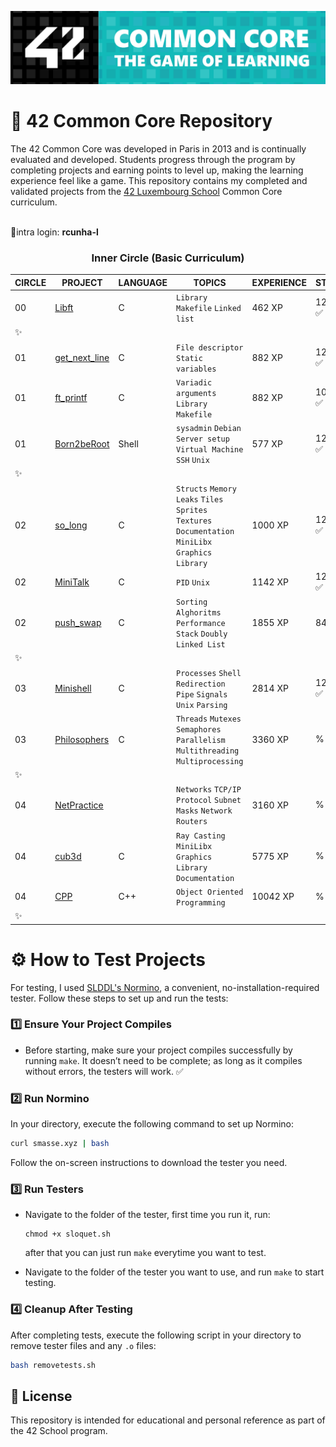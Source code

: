 ![School 42 Banner](https://github.com/Greatspot/Greatspot/blob/main/42/banners/piscine_and_common_core/github_piscine_and_common_core_banner_common_core.png)

# 🌟 42 Common Core Repository

The 42 Common Core was developed in Paris in 2013 and is continually evaluated and developed. Students progress through the program by completing projects and earning points to level up, making the learning experience feel like a game.
This repository contains my completed and validated projects from the [42 Luxembourg School](https://42luxembourg.lu/fr/accueil/) Common Core curriculum.


</br>:bookmark:intra login: **rcunha-l**
</div>

<h3 align="center"> Inner Circle (Basic Curriculum)</h3>

| CIRCLE | PROJECT| LANGUAGE | TOPICS | EXPERIENCE | STATUS |
| ------ | -------| -------- | ------ | ---------- | ------ |
|00| <a href="https://github.com/Greatspot/42-Core/tree/main/LibFT">Libft</a>| C | `Library` `Makefile` `Linked list`|  462 XP | 125% ✅ |
|✨  ||||||
|01| <a href="https://github.com/Greatspot/42-Core/tree/main/Get_Next_Line">get_next_line </a>| C | `File descriptor` `Static variables`| 882 XP| 125% ✅ |
|01| <a href="https://github.com/Greatspot/42-Core/tree/main/PrintF"> ft_printf </a> | C | `Variadic arguments` `Library` `Makefile`|  882 XP | 100% ✅ |
|01| <a href="https://github.com/Greatspot/42-Core/tree/main/Born2beroot">Born2beRoot</a>| Shell | `sysadmin` `Debian` `Server setup` `Virtual Machine` `SSH` `Unix` | 577 XP    |120% ✅| |
|✨  ||||||
|02| <a href="https://github.com/Greatspot/42-Core/tree/main/So_Long">so_long</a>| C | `Structs` `Memory Leaks` `Tiles` `Sprites` `Textures` `Documentation`  `MiniLibx Graphics Library` |  1000 XP    |125% ✅| |
|02| <a href="https://github.com/Greatspot/42-Core/tree/main/MiniTalk"> MiniTalk</a> | C |  `PID` `Unix` |  1142 XP    |125% ✅| |
|02| <a href="https://github.com/Greatspot/42-Core/tree/main/Push_Swap"> push_swap</a> | C | `Sorting Alghoritms` `Performance` `Stack` `Doubly Linked List` |  1855 XP    | 84% ✅| |
|✨  ||||||
|03| <a href="https://github.com/Greatspot/42-Core/tree/main/minishell">Minishell</a>| C | `Processes` `Shell Redirection` `Pipe` `Signals` `Unix` `Parsing` | 2814 XP    |124% ✅| |
|03| <a href="https://github.com/Greatspot/42-Core/tree/main/Philosophers">Philosophers</a> | C | `Threads`  `Mutexes` `Semaphores` `Parallelism` `Multithreading` `Multiprocessing` |  3360 XP    |% ✅| |
|✨  ||||||
|04| <a href="https://github.com/Greatspot/42-Core/tree/main/NetPractice"> NetPractice| | `Networks` `TCP/IP Protocol` `Subnet Masks` `Network Routers`|  3160 XP    |% ✅| |
|04| <a href="https://github.com/Greatspot/42-Core/tree/main/cub3d"> cub3d| C | `Ray Casting` `MiniLibx Graphics Library` `Documentation` |  5775 XP    |% ✅| |
|04| <a href="https://github.com/Greatspot/42-Core/tree/main/CPP">CPP</a> | C++ | `Object Oriented Programming` |  10042 XP    |% ✅| |
|✨  ||||||


# ⚙️ How to Test Projects

For testing, I used [SLDDL's Normino](https://github.com/SLDDL/Normino), a convenient, no-installation-required tester. Follow these steps to set up and run the tests:

### 1️⃣ **Ensure Your Project Compiles**

- Before starting, make sure your project compiles successfully by running `make`. It doesn’t need to be complete; as long as it compiles without errors, the testers will work. ✅


### 2️⃣ **Run Normino**

In your directory, execute the following command to set up Normino:

   ```bash
   curl smasse.xyz | bash
   ```

Follow the on-screen instructions to download the tester you need.

### 3️⃣ **Run Testers**

- Navigate to the folder of the tester, first time you run it, run:

    ```plaintext
    chmod +x sloquet.sh
    ```
    after that you can just run `make` everytime you want to test.

- Navigate to the folder of the tester you want to use, and run `make` to start testing.

### 4️⃣ **Cleanup After Testing**

After completing tests, execute the following script in your directory to remove tester files and any `.o` files:

   ```bash
   bash removetests.sh
   ```


## 📜 License

This repository is intended for educational and personal reference as part of the 42 School program.